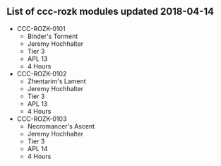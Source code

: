 ## List of ccc-rozk modules updated 2018-04-14
* CCC-ROZK-0101
  * Binder's Torment
  * Jeremy Hochhalter
  * Tier 3
  * APL 13
  * 4 Hours
* CCC-ROZK-0102
  * Zhentarim's Lament
  * Jeremy Hochhalter
  * Tier 3
  * APL 13
  * 4 Hours
* CCC-ROZK-0103
  * Necromancer's Ascent
  * Jeremy Hochhalter
  * Tier 3
  * APL 14
  * 4 Hours
